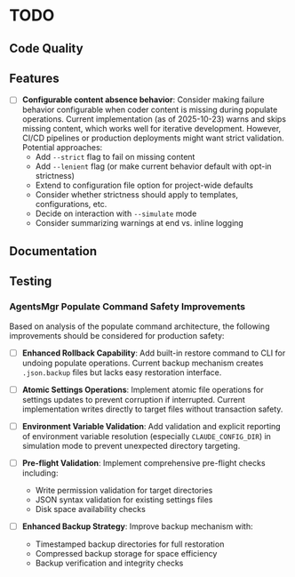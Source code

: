 # TODO

## Code Quality

## Features

- [ ] **Configurable content absence behavior**: Consider making failure
  behavior configurable when coder content is missing during populate operations.
  Current implementation (as of 2025-10-23) warns and skips missing content,
  which works well for iterative development. However, CI/CD pipelines or
  production deployments might want strict validation. Potential approaches:
  - Add `--strict` flag to fail on missing content
  - Add `--lenient` flag (or make current behavior default with opt-in strictness)
  - Extend to configuration file option for project-wide defaults
  - Consider whether strictness should apply to templates, configurations, etc.
  - Decide on interaction with `--simulate` mode
  - Consider summarizing warnings at end vs. inline logging


## Documentation

## Testing

### AgentsMgr Populate Command Safety Improvements

Based on analysis of the populate command architecture, the following improvements should be considered for production safety:

- [ ] **Enhanced Rollback Capability**: Add built-in restore command to CLI for
  undoing populate operations. Current backup mechanism creates `.json.backup`
  files but lacks easy restoration interface.

- [ ] **Atomic Settings Operations**: Implement atomic file operations for
  settings updates to prevent corruption if interrupted. Current implementation
  writes directly to target files without transaction safety.

- [ ] **Environment Variable Validation**: Add validation and explicit
  reporting of environment variable resolution (especially `CLAUDE_CONFIG_DIR`)
  in simulation mode to prevent unexpected directory targeting.

- [ ] **Pre-flight Validation**: Implement comprehensive pre-flight checks
  including:
  - Write permission validation for target directories
  - JSON syntax validation for existing settings files
  - Disk space availability checks

- [ ] **Enhanced Backup Strategy**: Improve backup mechanism with:
  - Timestamped backup directories for full restoration
  - Compressed backup storage for space efficiency
  - Backup verification and integrity checks
